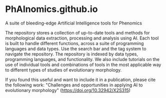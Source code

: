 # PhAInomics.github.io
A suite of bleeding-edge Artificial Intelligence tools for Phenomics

The repository stores a collection of up-to-date tools and methods for morphological data extraction, processing and analysis using AI. 
Each tool is built to handle different functions, across a suite of programming languages and data types. Use the search bar and the tag system to navigate the repository. The repository is indexed by data types, programming languages, and functionality.
We also include tutorials on the use of individual tools and combinations of tools in the most applicable way to different types of studies of evolutionary morphology.

If you found this useful and want to include it in a publication, please cite the following work: "Challenges and opportunities in applying AI to evolutionary morphology" (https://doi.org/10.32942/X2S315)
